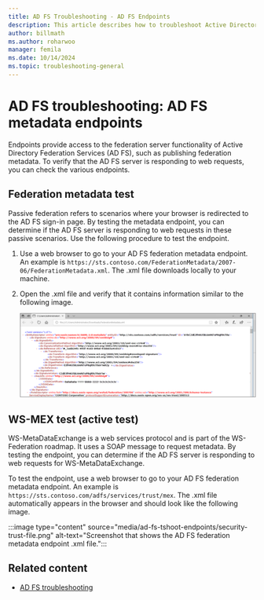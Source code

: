 ```yaml
---
title: AD FS Troubleshooting - AD FS Endpoints
description: This article describes how to troubleshoot Active Directory Federation Services (AD FS) endpoints.
author: billmath
ms.author: roharwoo
manager: femila
ms.date: 10/14/2024
ms.topic: troubleshooting-general
---
```


# AD FS troubleshooting: AD FS metadata endpoints

Endpoints provide access to the federation server functionality of Active Directory Federation Services (AD FS), such as publishing federation metadata. To verify that the AD FS server is responding to web requests, you can check the various endpoints.

## Federation metadata test

Passive federation refers to scenarios where your browser is redirected to the AD FS sign-in page. By testing the metadata endpoint, you can determine if the AD FS server is responding to web requests in these passive scenarios. Use the following procedure to test the endpoint.

1. Use a web browser to go to your AD FS federation metadata endpoint. An example is `https://sts.contoso.com/FederationMetadata/2007-06/FederationMetadata.xml`. The .xml file downloads locally to your machine.
1. Open the .xml file and verify that it contains information similar to the following image.

   ![Screenshot that shows a passive scenario.](media/ad-fs-tshoot-endpoints/meta2.png)

## WS-MEX test (active test)

WS-MetaDataExchange is a web services protocol and is part of the WS-Federation roadmap. It uses a SOAP message to request metadata. By testing the endpoint, you can determine if the AD FS server is responding to web requests for WS-MetaDataExchange.

To test the endpoint, use a web browser to go to your AD FS federation metadata endpoint. An example is `https://sts.contoso.com/adfs/services/trust/mex`. The .xml file automatically appears in the browser and should look like the following image.

   :::image type="content" source="media/ad-fs-tshoot-endpoints/security-trust-file.png" alt-text="Screenshot that shows the AD FS federation metadata endpoint .xml file.":::

## Related content

- [AD FS troubleshooting](ad-fs-tshoot-overview.md)
